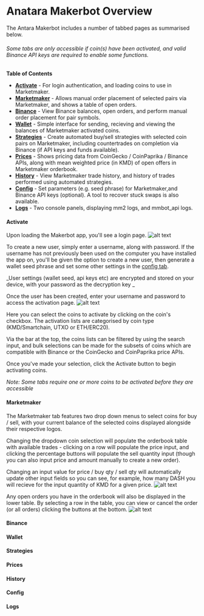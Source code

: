 Anatara Makerbot Overview
=========================

The Antara Makerbot includes a number of tabbed pages as summarised below.

###### _Some tabs are only accessible if coin(s) have been activated, and valid Binance API keys are required to enable some functions._

**Table of Contents**

* **[Activate](#activate)** - For login authentication, and loading coins to use in Marketmaker.
* **[Marketmaker](#marketmaker)** - Allows manual order placement of selected pairs via Marketmaker, and shows a table of open orders.
* **[Binance](#binance)** - View Binance balances, open orders, and perform manual order placement for pair symbols.
* **[Wallet](#wallet)** - Simple interface for sending, recieving and viewing the balances of Marketmaker activated coins.
* **[Strategies](#strategies)** - Create automated buy/sell strategies with selected coin pairs on Marketmaker, including countertrades on completion via Binance (if API keys and funds available).
* **[Prices](#prices)** - Shows pricing data from CoinGecko / CoinPaprika / Binance APIs, along with mean weighted price (in KMD) of open offers in Marketmaker orderbook.
* **[History](#history)** - View Marketmaker trade history, and history of trades performed using automated strategies.
* **[Config](#config)** - Set parameters (e.g. seed phrase) for Marketmaker,and Binance API keys (optional). A tool to recover stuck swaps is also available.
* **[Logs](#logs)** - Two console panels, displaying mm2 logs, and mmbot_api logs.
 
 #### Activate
 Upon loading the Makerbot app, you'll see a login page.
 ![alt text](https://raw.githubusercontent.com/smk762/mmbot_qt/api/docs/img/makerbot_login.png "Makerbot login page")

To create a new user, simply enter a username, along with password. If the username has not previously been used on the computer you have installed the app on, you'll be given the option to create a new user, then generate a wallet seed phrase and set some other settings in the [config tab](#config). 

_User settings (wallet seed, api keys etc) are encrypted and stored on your device, with your password as the decryption key _

Once the user has been created, enter your username and password to access the activation page. 
![alt text](https://raw.githubusercontent.com/smk762/mmbot_qt/api/docs/img/activating.png "Makerbot coin activation page")

Here you can select the coins to activate by clicking on the coin's checkbox. The activation lists are categorised by coin type (KMD/Smartchain, UTXO or ETH/ERC20). 

Via the bar at the top, the coins lists can be filtered by using the search input, and bulk selections can be made for the subsets of coins which are compatible with Binance or the CoinGecko and CoinPaprika price APIs.

Once you've made your selection, click the Activate button to begin activating coins. 

_Note: Some tabs require one or more coins to be activated before they are accessible_
 
 #### Marketmaker
The Marketmaker tab features two drop down menus to select coins for buy / sell, with your current balance of the selected coins displayed alongside their respective logos.
 
Changing the dropdown coin selection will populate the orderbook table with available trades - clicking on a row will populate the price input, and clicking the percentage buttons will populate the sell quantity input (though you can also input price and amount manually to create a new order).

Changing an input value for price / buy qty / sell qty will automatically update other input fields so you can see, for example, how many DASH you will recieve for the input quantity of KMD for a given price.
![alt text](https://raw.githubusercontent.com/smk762/mmbot_qt/api/docs/img/mm_orderbook.png "Marketmaker Trade Page")

Any open orders you have in the orderbook will also be displayed in the lower table. By selecting a row in the table, you can view or cancel the order (or all orders) clicking the buttons at the bottom.
![alt text](https://raw.githubusercontent.com/smk762/mmbot_qt/api/docs/img/open_orders.png "Marketmaker Open Orders")
 
 #### Binance
 #### Wallet
 #### Strategies
 #### Prices
 #### History
 #### Config
 #### Logs
 
 
